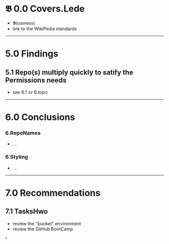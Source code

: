 # 𝕭 0.0 Covers.Lede

* 𝕭(usiness)
* link to the WikiPedia standards

<hr>

# 5.0 Findings

## 5.1 Repo(s) multiply quickly to satify the Permissions needs
* see 6.? or 6.topic

<hr>

# 6.0 Conclusions

### 6.RepoNames
* ...

### 6.Styling
* ...

<hr>

# 7.0 Recommendations
## 7.1 TasksHwo
* review the "bucket" environment
* review the GitHub BootCamp

^
